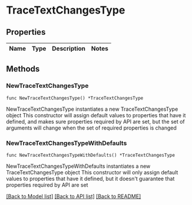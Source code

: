 # TraceTextChangesType

## Properties

Name | Type | Description | Notes
------------ | ------------- | ------------- | -------------

## Methods

### NewTraceTextChangesType

`func NewTraceTextChangesType() *TraceTextChangesType`

NewTraceTextChangesType instantiates a new TraceTextChangesType object
This constructor will assign default values to properties that have it defined,
and makes sure properties required by API are set, but the set of arguments
will change when the set of required properties is changed

### NewTraceTextChangesTypeWithDefaults

`func NewTraceTextChangesTypeWithDefaults() *TraceTextChangesType`

NewTraceTextChangesTypeWithDefaults instantiates a new TraceTextChangesType object
This constructor will only assign default values to properties that have it defined,
but it doesn't guarantee that properties required by API are set


[[Back to Model list]](../README.md#documentation-for-models) [[Back to API list]](../README.md#documentation-for-api-endpoints) [[Back to README]](../README.md)


